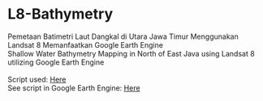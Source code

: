# L8-Bathymetry
Pemetaan Batimetri Laut Dangkal di Utara Jawa Timur Menggunakan Landsat 8 Memanfaatkan Google Earth Engine
<br />
Shallow Water Bathymetry Mapping in North of East Java using Landsat 8 utilizing Google Earth Engine
<br />
<br />
Script used:
[Here](https://github.com/Questtttt/L8-Bathymetry/blob/main/l8-bathymetry.txt)
<br />
See script in Google Earth Engine:
[Here](https://code.earthengine.google.com/1419d0404a6310f0572197ff87b3665d)
